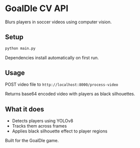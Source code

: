 # GoalDle CV API

Blurs players in soccer videos using computer vision.

## Setup

```bash
python main.py
```

Dependencies install automatically on first run.

## Usage

POST video file to `http://localhost:8000/process-video`

Returns base64 encoded video with players as black silhouettes.

## What it does

- Detects players using YOLOv8
- Tracks them across frames  
- Applies black silhouette effect to player regions

Built for the GoalDle game.